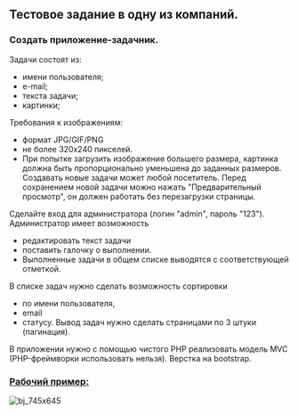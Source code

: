 ## Тестовое задание в одну из компаний.

### Создать приложение-задачник.

Задачи состоят из:
- имени пользователя;
- е-mail;
- текста задачи;
- картинки;

Требования к изображениям:
-	формат JPG/GIF/PNG
-	не более 320х240 пикселей. 
-	При попытке загрузить изображение большего размера, картинка должна быть пропорционально уменьшена до заданных размеров.
Создавать новые задачи может любой посетитель. 
Перед сохранением новой задачи можно нажать "Предварительный просмотр", он должен работать без перезагрузки страницы.

Сделайте вход для администратора (логин "admin", пароль "123"). 
Администратор имеет возможность
-	редактировать текст задачи
-	поставить галочку о выполнении. 
-	Выполненные задачи в общем списке выводятся с соответствующей отметкой.


В списке задач нужно сделать возможность сортировки
-	по имени пользователя, 
-	email 
-	статусу. 
Вывод задач нужно сделать страницами по 3 штуки (пагинация).

В приложении нужно с помощью чистого PHP реализовать модель MVC (PHP-фреймворки использовать нельзя). 
Верстка на bootstrap.


### [Рабочий пример:](http://beejee.techamm.com)

![bj_745x645](https://cloud.githubusercontent.com/assets/5978976/24535941/98d73668-161a-11e7-9436-97e3133301a4.jpg)
